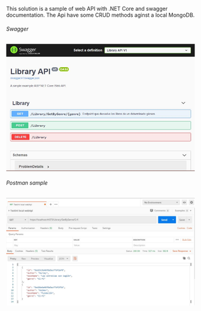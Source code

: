 This solution is a sample of web API with .NET Core and swagger documentation.
The Api have some CRUD methods aginst a local MongoDB.

###### Swagger
![ApiWithSwaggerDoc](ApiCall.JPG)

###### Postman sample
![PostmanSample](GetWithPostman.JPG)
